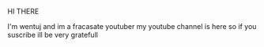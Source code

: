 HI THERE 

I'm wentuj and im a fracasate youtuber my youtube channel is here so if you suscribe ill be very gratefull 
